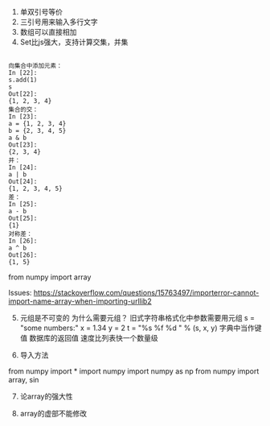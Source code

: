 1. 单双引号等价
2. 三引号用来输入多行文字
3. 数组可以直接相加
4. Set比js强大，支持计算交集，并集
```

向集合中添加元素：
In [22]:
s.add(1)
s
Out[22]:
{1, 2, 3, 4}
集合的交：
In [23]:
a = {1, 2, 3, 4}
b = {2, 3, 4, 5}
a & b
Out[23]:
{2, 3, 4}
并：
In [24]:
a | b
Out[24]:
{1, 2, 3, 4, 5}
差：
In [25]:
a - b
Out[25]:
{1}
对称差：
In [26]:
a ^ b
Out[26]:
{1, 5}
```



from numpy import array




Issues: https://stackoverflow.com/questions/15763497/importerror-cannot-import-name-array-when-importing-urllib2

5. 元组是不可变的
 为什么需要元组？
 旧式字符串格式化中参数需要用元组 s = "some numbers:" x = 1.34 y = 2 t = "%s %f %d " % (s, x, y)
 字典中当作键值
 数据库的返回值
 速度比列表快一个数量级


6. 导入方法

from numpy import *
import numpy
import numpy as np
from numpy import array, sin

7. 论array的强大性

8. array的虚部不能修改